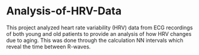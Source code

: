 # Analysis-of-HRV-Data
This project analyzed heart rate variability (HRV) data from ECG recordings of both young and old patients to provide an analysis of how HRV changes due to aging. This was done through the calculation NN intervals which reveal the time between R-waves.
